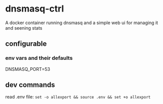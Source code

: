 # dnsmasq-ctrl
A docker container running dnsmasq and a simple web ui for managing it and seening stats

## configurable

### env vars and their defaults


DNSMASQ_PORT=53


## dev commands 

read .env file:
`set -o allexport && source .env && set +o allexport`